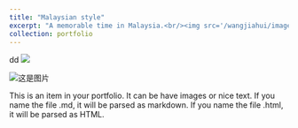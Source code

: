 ```yaml
---
title: "Malaysian style"
excerpt: "A memorable time in Malaysia.<br/><img src='/wangjiahui/images/portfolio/malaysia/cover.jpg'>"
collection: portfolio
---
```

dd
<img src='/wangjiahui/images/portfolio/malaysia/cover.jpg'>

![这是图片](../images/portfolio/malaysia/boy.jpg "yunnan")

This is an item in your portfolio. It can be have images or nice text. If you name the file .md, it will be parsed as markdown. If you name the file .html, it will be parsed as HTML. 
